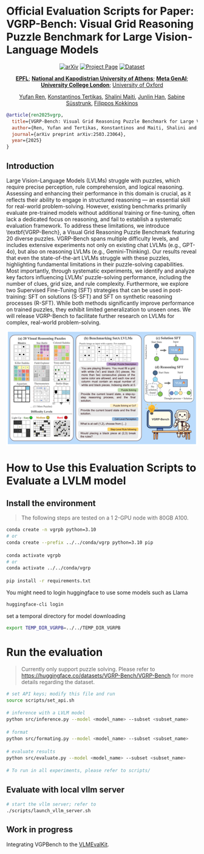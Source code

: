 # Official Evaluation Scripts for Paper: VGRP-Bench: Visual Grid Reasoning Puzzle Benchmark for Large Vision-Language Models

<div align="center">
  
[![arXiv](https://img.shields.io/badge/arXiv-2304.12345-b31b1b.svg)](https://arxiv.org/abs/2503.23064)
[![Project Page](https://img.shields.io/badge/Project-Page-blue)](https://yufan-ren.com/subpage/VGRP-Bench/index.html)
[![Dataset](https://img.shields.io/badge/🤗_Dataset-VGRP--Bench-yellow)](https://huggingface.co/datasets/VGRP-Bench/VGRP-Bench/tree/main)
  
**[EPFL](https://www.epfl.ch/schools/ic/)**; **[National and Kapodistrian University of Athens](https://en.uoa.gr/)**; **[Meta GenAI](https://ai.facebook.com/research/)**; **[University College London](https://www.ucl.ac.uk/)**; [University of Oxford](https://www.ox.ac.uk/)

[Yufan Ren](https://yufan-ren.com/), [Konstantinos Tertikas](https://ktertikas.github.io/), [Shalini Maiti](https://www.linkedin.com/in/shalini-maiti-a76a2b86), [Junlin Han](https://junlinhan.github.io/), [Sabine Süsstrunk](https://www.epfl.ch/labs/ivrl/people/susstrunk/), [Filippos Kokkinos](https://www.fkokkinos.com/)
</div>

```bibtex
@article{ren2025vgrp,
  title={VGRP-Bench: Visual Grid Reasoning Puzzle Benchmark for Large Vision-Language Models},
  author={Ren, Yufan and Tertikas, Konstantinos and Maiti, Shalini and Han, Junlin and Zhang, Tong and S{\"u}sstrunk, Sabine and Kokkinos, Filippos},
  journal={arXiv preprint arXiv:2503.23064},
  year={2025}
}
```

## Introduction

Large Vision-Language Models (LVLMs) struggle with puzzles, which require precise perception, rule comprehension, and logical reasoning. Assessing and enhancing their performance in this domain is crucial, as it reflects their ability to engage in structured reasoning — an essential skill for real-world problem-solving. However, existing benchmarks primarily evaluate pre-trained models without additional training or fine-tuning, often lack a dedicated focus on reasoning, and fail to establish a systematic evaluation framework. To address these limitations, we introduce \textbf{VGRP-Bench}, a Visual Grid Reasoning Puzzle Benchmark featuring 20 diverse puzzles. VGRP-Bench spans multiple difficulty levels, and includes extensive experiments not only on existing chat LVLMs (e.g., GPT-4o), but also on reasoning LVLMs (e.g., Gemini-Thinking). Our results reveal that even the state-of-the-art LVLMs struggle with these puzzles, highlighting fundamental limitations in their puzzle-solving capabilities. Most importantly, through systematic experiments, we identify and analyze key factors influencing LVLMs’ puzzle-solving performance, including the number of clues, grid size, and rule complexity. Furthermore, we explore two Supervised Fine-Tuning (SFT) strategies that can be used in post-training: SFT on solutions (S-SFT) and SFT on synthetic reasoning processes (R-SFT). While both methods significantly improve performance on trained puzzles, they exhibit limited generalization to unseen ones. We will release VGRP-Bench to facilitate further research on LVLMs for complex, real-world problem-solving.

![Teaser Image](assets/teaser.png)

# How to Use this Evaluation Scripts to Evaluate a LVLM model

## Install the environment

> The following steps are tested on a 1 2-GPU node with 80GB A100. 

```bash
conda create -n vgrpb python=3.10
# or 
conda create --prefix ../../conda/vgrp python=3.10 pip

conda activate vgrpb
# or 
conda activate ../../conda/vgrp

pip install -r requirements.txt 
```

You might need to login huggingface to use some models such as Llama

```bash
huggingface-cli login
```

set a temporal directory for model downloading 
```bash
export TEMP_DIR_VGRPB=../../TEMP_DIR_VGRPB
```

# Run the evaluation

> Currently only support puzzle solving. Please refer to https://huggingface.co/datasets/VGRP-Bench/VGRP-Bench for more details regarding the dataset.

```bash
# set API keys; modify this file and run
source scripts/set_api.sh

# inference with a LVLM model
python src/inference.py --model <model_name> --subset <subset_name>

# format 
python src/formating.py --model <model_name> --subset <subset_name>

# evaluate results
python src/evaluate.py --model <model_name> --subset <subset_name>

# To run in all experiments, please refer to scripts/
```

## Evaluate with local vllm server

```bash
# start the vllm server; refer to 
./scripts/launch_vllm_server.sh
```

## Work in progress

Integrating VGPBench to the [VLMEvalKit](https://github.com/open-compass/VLMEvalKit). 


